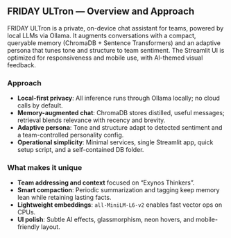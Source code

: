 ## FRIDAY ULTron — Overview and Approach

FRIDAY ULTron is a private, on-device chat assistant for teams, powered by local LLMs via Ollama. It augments conversations with a compact, queryable memory (ChromaDB + Sentence Transformers) and an adaptive persona that tunes tone and structure to team sentiment. The Streamlit UI is optimized for responsiveness and mobile use, with AI-themed visual feedback.

### Approach
- **Local-first privacy**: All inference runs through Ollama locally; no cloud calls by default.
- **Memory-augmented chat**: ChromaDB stores distilled, useful messages; retrieval blends relevance with recency and brevity.
- **Adaptive persona**: Tone and structure adapt to detected sentiment and a team-controlled personality config.
- **Operational simplicity**: Minimal services, single Streamlit app, quick setup script, and a self-contained DB folder.

### What makes it unique
- **Team addressing and context** focused on “Exynos Thinkers”.
- **Smart compaction**: Periodic summarization and tagging keep memory lean while retaining lasting facts.
- **Lightweight embeddings**: `all-MiniLM-L6-v2` enables fast vector ops on CPUs.
- **UI polish**: Subtle AI effects, glassmorphism, neon hovers, and mobile-friendly layout.

